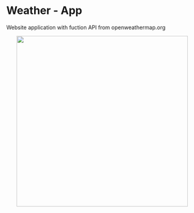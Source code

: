 # Weather - App
Website application with fuction API from openweathermap.org 
<p align = "center">
  <img src = "https://user-images.githubusercontent.com/56548420/108517906-4618fb00-72c8-11eb-8d0c-42a4273223f6.png"
       width="450">
  </p>
